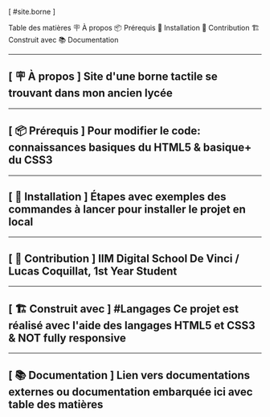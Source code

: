 [ #site.borne ]

Table des matières
🪧 À propos
📦 Prérequis
🚀 Installation
🤝 Contribution
🏗️ Construit avec
📚 Documentation

-------------------------
[ 🪧 À propos ]
Site d'une borne tactile se trouvant dans mon ancien lycée
-------------------------

-------------------------
[ 📦 Prérequis ]
Pour modifier le code: connaissances basiques du HTML5 & basique+ du CSS3
-------------------------

-------------------------
[ 🚀 Installation ]
Étapes avec exemples des commandes à lancer pour installer le projet en local
-------------------------

-------------------------
[ 🤝 Contribution ]
IIM Digital School De Vinci  /  Lucas Coquillat, 1st Year Student
-------------------------

-------------------------
[ 🏗️ Construit avec ]
#Langages
Ce projet est réalisé avec l'aide des langages HTML5 et CSS3  &  NOT fully responsive
-------------------------

-------------------------
[ 📚 Documentation ]
Lien vers documentations externes ou documentation embarquée ici avec table des matières
-------------------------
